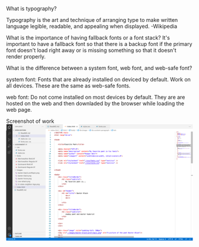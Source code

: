 What is typography?

Typography is the art and technique of arranging type to make written language legible, readable, and
appealing when displayed. -Wikipedia 



What is the importance of having fallback fonts or a font stack?
It's important to have a fallback font so that there is a backup font if the primary font doesn't load right away or is missing something so that it doesn't render properly.


What is the difference between a system font, web font, and web-safe font?

system font: Fonts that are already installed on deviced by default. Work on all devices. These are the same as web-safe fonts.  

web font: Do not come installed on most devices by default.  They are are hosted on the web and then downladed by the browser while loading the web page. 





Screenshot of work
![screenshot](./images/assignment-11-screenshot.png)

